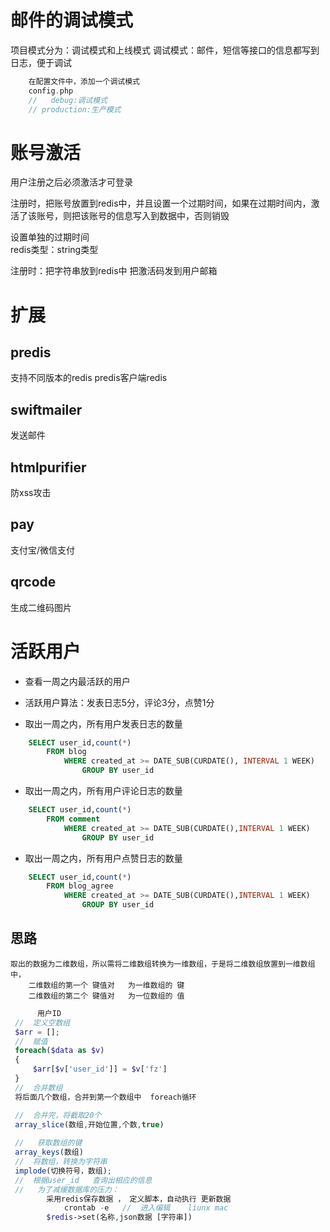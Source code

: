 # 邮件的调试模式
 项目模式分为：调试模式和上线模式
 调试模式：邮件，短信等接口的信息都写到日志，便于调试

~~~php
    在配置文件中，添加一个调试模式
    config.php
    //   debug:调试模式
    // production:生产模式
~~~

# 账号激活
用户注册之后必须激活才可登录

注册时，把账号放置到redis中，并且设置一个过期时间，如果在过期时间内，激活了该账号，则把该账号的信息写入到数据中，否则销毁

设置单独的过期时间    
redis类型：string类型

注册时：把字符串放到redis中
把激活码发到用户邮箱

#  扩展
## predis
支持不同版本的redis
predis客户端redis    

## swiftmailer
发送邮件

## htmlpurifier
防xss攻击

## pay
支付宝/微信支付

## qrcode
生成二维码图片


# 活跃用户
- 查看一周之内最活跃的用户
- 活跃用户算法：发表日志5分，评论3分，点赞1分


- 取出一周之内，所有用户发表日志的数量
~~~sql
    SELECT user_id,count(*)
        FROM blog 
            WHERE created_at >= DATE_SUB(CURDATE(), INTERVAL 1 WEEK) 
                GROUP BY user_id
~~~
- 取出一周之内，所有用户评论日志的数量
~~~sql
    SELECT user_id,count(*)
        FROM comment 
            WHERE created_at >= DATE_SUB(CURDATE(),INTERVAL 1 WEEK)
                GROUP BY user_id
~~~
- 取出一周之内，所有用户点赞日志的数量
~~~sql
    SELECT user_id,count(*)
        FROM blog_agree 
            WHERE created_at >= DATE_SUB(CURDATE(),INTERVAL 1 WEEK)
                GROUP BY user_id
~~~

## 思路  
    取出的数据为二维数组，所以需将二维数组转换为一维数组，于是将二维数组放置到一维数组中， 
        二维数组的第一个 键值对   为一维数组的 键
        二维数组的第二个 键值对   为一位数组的 值
    
~~~php 
      用户ID
 //  定义空数组
 $arr = [];
 //  赋值
 foreach($data as $v)
 {
     $arr[$v['user_id']] = $v['fz']
 }
 //  合并数组
 将后面几个数组，合并到第一个数组中  foreach循环

 //  合并完，将截取20个
 array_slice(数组,开始位置,个数,true)
 
 //   获取数组的键
 array_keys(数组)
 //  将数组，转换为字符串
 implode(切换符号，数组);
 //  根据user_id   查询出相应的信息
 //   为了减缓数据库的压力：
        采用redis保存数据 ， 定义脚本，自动执行 更新数据  
            crontab -e   //  进入编辑    liunx mac
        $redis->set(名称,json数据 [字符串])    
 